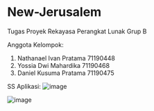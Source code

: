 # New-Jerusalem
Tugas Proyek Rekayasa Perangkat Lunak Grup B

Anggota Kelompok:
  1. Nathanael Ivan Pratama 71190448
  2. Yossia Dwi Mahardika 71190468
  3. Daniel Kusuma Pratama 71190475

SS Aplikasi:
![image](https://user-images.githubusercontent.com/89924013/139591347-e3e62ac4-a9b9-4858-9a00-11e0c7fc7419.png)

![image](https://user-images.githubusercontent.com/89924013/139591371-4ee9c4f8-1589-4ad9-a797-f923ae00a6a2.png)
